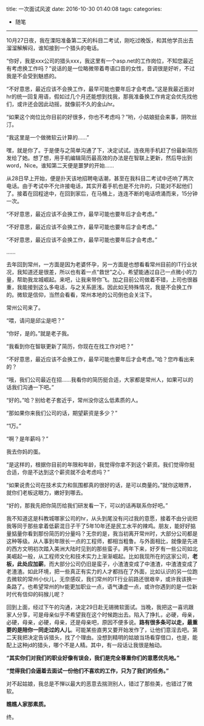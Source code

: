 title: 一次面试风波
date: 2016-10-30 01:40:08
tags:
categories:
- 随笔
---

10月27日夜，我在溧阳准备第二天的科目二考试，刚吃过晚饭，和其他学员出去溜溜解解闷，谁知接到一个猎头的电话。

“你好，我是xxx公司的猎头xxx，我这里有一个asp.net的工作岗位，不知您最近有考虑换工作吗？”说话的是一位略微带着粤语口音的女性，音调很是好听，不过我是不会受到魅惑的。

“不好意思，最近应该不会换工作，最早可能也要年后才会考虑。”这是我最近面对hr的统一回复用语，假如过几个月还能想到找我，那我准备换工作肯定会优先找他们，或许还会因此动摇，就像前不久的金山hr。

“如果这个岗位比你目前的好很多，你也不考虑吗？”哟，小姑娘挺会来事，阴吹丝汀。

“我这里是一个做微软云计算的……”

嘿，就是你了。于是便与之简单沟通了下，决定试试。连夜用手机赶了份最新简历发给了她。想了想，用手机编辑简历最高效的办法是在智联上更新，然后导出到word，Nice。谁知第二天便是噩梦的开始……

从28日早上开始，便是扑天该地招聘电话潮，甚至在我科目二考试中还响了两次电话。由于考试中不允许接电话，其实开着手机也是不允许的，只能对不起他们了。接着在回程途中，在回到家后，在马桶上，连连不断的电话喷涌而来，15分钟一次。

“不好意思，最近应该不会换工作，最早可能也要年后才会考虑。”

“不好意思，最近应该不会换工作，最早可能也要年后才会考虑。”

“不好意思，最近应该不会换工作，最早可能也要年后才会考虑。”

……

去年回到常州，一方面是因为老婆怀孕，另一方面是也想看看常州目前的IT行业状况，我知道还是很差，所以也有着一点“救世”之心，希望能通过自己一点微小的力量，帮助我龙城崛起。来吧，让我来带你飞。加之目前公司做着不错，上司也很器重，我能接到这么多电话，与之关系匪浅。因此如无特殊情况，我是不会换工作的。微软是信仰，当然会看看，常州本地的公司倒也会关注下。

常州公司来了。

“喂，请问是邱尘是吧？”

“你好，是的。”就是老子我。

“我看到你在智联更新了简历，你现在在找工作对吧？”

“不好意思，最近应该不会换工作，最早可能也要年后才会考虑。”哈？您咋看出来的？

“哦，我们公司最近在招……我看你的简历挺合适，大家都是常州人，如果可以的话我们沟通一下吧。”

“好的。”哈？别给老子套近乎，常州没你这么低素质的人。

“那如果你来我们公司的话，期望薪资是多少？”

“1万。”

“啊？是年薪吗？”

我去你妈的蛋。

“是这样的，根据你目前的年限和年龄，我觉得你拿不到这个薪资。我们觉得你挺合适，你是不达到这个薪资就不会考虑吗？”

“如果说贵公司在技术实力和氛围都真的很好的话，是可以商量的。”就你这眼界，就你们老板这眼力，嫩好到哪去。

“好的，那我先把你简历给我们研发看一下，可以的话再联系你好吧。”

我不知道这是科教城哪家公司的hr，从头到尾没有问过我的意愿，接着不由分说把我等同于那些拿着低薪混日子干了5年10年还是民工水平的辣鸡。朋友，能好好掂量掂量你看到那份简历的分量吗？无奈的是，我当初离开常州时，大部分公司都是这种等级。从人事到年限长一点的工程师，都相当粗鲁。与外面相比，就像是先进的西方文明初次踏入美洲大陆时见到的那些蛮子。两年下来，好歹有一些公司如北美崛起一般，从工程师文化和技术实力上渐渐崛起。比如我现所在的这家公司，**老板，此处应加薪**。而大部分公司仍旧是蛮子，小渣渣变成了中渣渣，中渣渣变成了老渣渣。如此环境，把一些真正有实力的人才都挡在了外面，比如认识的另一位跑去微软的常州小伙儿，无奈感叹，我们常州的IT行业前路还很艰辛，或许我该换一条路了。也希望常州的hr能更加职业一点，语气谦虚一点，或许你遇到的是一位新时代有信仰的码猴儿呢？

回到上面，经过下午的沟通，决定29日赴无锡微软面试。当晚，我把这一喜讯跟家人分享，可是母亲似乎不希望我在这个时候跑出去。陷入了挣扎，必硬，母亲，必硬，母亲，必硬，母亲，还是母亲吧，原因不便多说。**路有很多条可以走，最重要的是陪你一同走过的人儿**。可能某些直男又要开始发作了，让他们意淫去吧。第二天我把决定告诉猎头，找了个理由。没想到精明的姑娘当场看穿借口，也是，能配上这种jd的猎头，哪个不是人精。其中，有一段话让我很是触动。

**“其实你们对我们的职业好像有误会，我们是完全尊重你们的意愿优先地。”**

**“觉得我们会逼着去面试一份他们不喜欢的工作，只为了我们的任务。”**

对不起姑娘，我总是不惮以最大的恶意去揣测别人，错过了那些美，也错过了微软。

**瞧瞧人家那素质。**

终。


